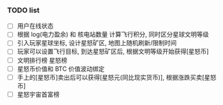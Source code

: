 
### TODO list
 - [ ] 用户在线状态
 - [ ] 根据 log(电力盈余) 和 核电站数量 计算飞行积分, 同时区分星球文明等级
 - [ ] 引入玩家星球坐标, 设计星怒矿区, 地图上随机刷新/限制时间
 - [ ] 玩家可以设置飞行目标, 到达星怒矿区后, 根据文明等级开始获得[星怒币]
 - [ ] 文明排行榜 星怒榜
 - [ ] 星怒币价值和 BTC 价值波动绑定
 - [ ] 手上的[星怒币]卖出后可以获得[星怒元(同比现实货币)], 根据涨跌买卖[星怒币]
 - [ ] 星怒宇宙首富榜
